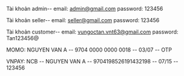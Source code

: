 Tài khoản admin--
email: admin@gmail.com
password: 123456

Tài khoản seller--
email: seller@gmail.com
password: 123456

Tài khoản customer--
email: vungoctan.vnt63@gmail.com
password: Tan123456@

MOMO:
NGUYEN VAN A -- 9704 0000 0000 0018 -- 03/07 -- OTP

VNPAY:
NCB -- NGUYEN VAN A -- 9704198526191432198 -- 07/15 -- 123456
